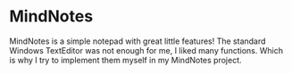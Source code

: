 # MindNotes
MindNotes is a simple notepad with great little features!
The standard Windows TextEditor was not enough for me, I liked many functions. 
Which is why I try to implement them myself in my MindNotes project.
